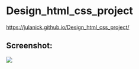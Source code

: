 # Design_html_css_project

https://julanick.github.io/Design_html_css_project/


## Screenshot: 
![](https://s8.hostingkartinok.com/uploads/images/2019/09/a26a2ce4e86e4b57f0624fd3720eb535.png)